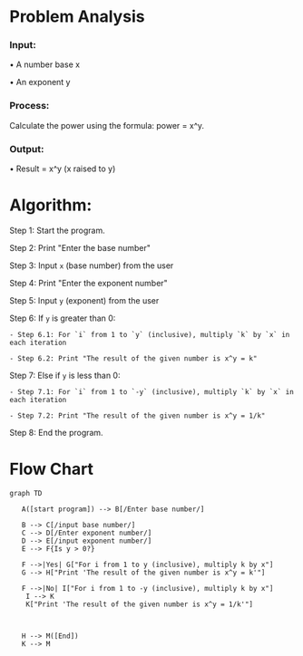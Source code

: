 # Problem Analysis

### Input:

• A number base x

• An exponent y

### Process:

Calculate the power using the formula: power = x^y.
### Output:
• Result = x^y (x raised to y)

# Algorithm:


Step 1: Start the program.

Step 2: Print "Enter the base number"

Step 3: Input `x` (base number) from the user

Step 4: Print "Enter the exponent number"

Step 5: Input `y` (exponent) from the user

Step 6: If `y` is greater than 0:

    - Step 6.1: For `i` from 1 to `y` (inclusive), multiply `k` by `x` in each iteration
    
    - Step 6.2: Print "The result of the given number is x^y = k"

Step 7: Else if `y` is less than 0:

    - Step 7.1: For `i` from 1 to `-y` (inclusive), multiply `k` by `x` in each iteration
    
    - Step 7.2: Print "The result of the given number is x^y = 1/k"

 Step 8: End the program.

 # Flow Chart
 ``` mermaid
graph TD
  
    A([start program]) --> B[/Enter base number/]
    
    B --> C[/input base number/]
    C --> D[/Enter exponent number/]
    D --> E[/input exponent number/]
    E --> F{Is y > 0?}
    
    F -->|Yes| G["For i from 1 to y (inclusive), multiply k by x"]
    G --> H["Print 'The result of the given number is x^y = k'"]
    
    F -->|No| I["For i from 1 to -y (inclusive), multiply k by x"]
     I --> K
     K["Print 'The result of the given number is x^y = 1/k'"]
    
   
    
    H --> M([End])
    K --> M
   
	


